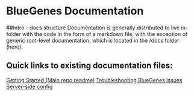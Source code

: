 # BlueGenes Documentation

##Intro - docs structure
Documentation is generally distributed to live in-folder with the code in the form of a markdown file, with the exception of generic root-level documentation, which is located in the /docs folder (here).

## Quick links to existing documentation files:

[Getting Started (Main repo readme)](https://github.com/intermine/bluegenes/blob/dev/README.md)
[Troubleshooting BlueGenes issues](troubleshooting.md)
[Server-side config](https://github.com/intermine/bluegenes/blob/dev/config/dev/README.md)
